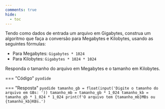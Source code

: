 ```yaml
---
comments: true
hide:
  - toc
---
```


Tendo como dados de entrada um arquivo em Gigabytes, construa um algoritmo que faça a conversão para Megabytes e Kilobytes, usando as seguintes fórmulas:

- Para Megabytes: `Gigabytes * 1024`
- Para Kilobytes: `Gigabytes * 1024 * 1024`

Responda o tamanho do arquivo em Megabytes e o tamanho em Kilobytes.

=== "Código"
	```pyodide
	```

=== "Resposta"
	```pyodide
	tamanho_gb = float(input('Digite o tamanho do arquivo em GBs: '))
	tamanho_mb = tamanho_gb * 1_024
	tamanho_kb = tamanho_gb * 1_024 * 1_024
	print(f'O arquivo tem {tamanho_mb}MBs ou {tamanho_kb}KBs.')
	```
